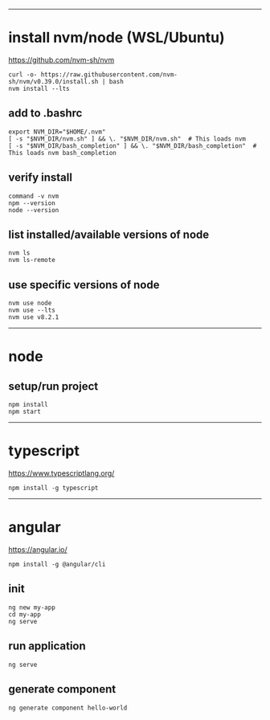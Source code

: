 --------------------------------------------------------------------------------
# install nvm/node (WSL/Ubuntu)
https://github.com/nvm-sh/nvm

```
curl -o- https://raw.githubusercontent.com/nvm-sh/nvm/v0.39.0/install.sh | bash
nvm install --lts
```

## add to .bashrc
```
export NVM_DIR="$HOME/.nvm"
[ -s "$NVM_DIR/nvm.sh" ] && \. "$NVM_DIR/nvm.sh"  # This loads nvm
[ -s "$NVM_DIR/bash_completion" ] && \. "$NVM_DIR/bash_completion"  # This loads nvm bash_completion
```


## verify install
```
command -v nvm
npm --version
node --version
```

## list installed/available versions of node
```
nvm ls
nvm ls-remote
```

## use specific versions of node
```
nvm use node
nvm use --lts
nvm use v8.2.1
```

--------------------------------------------------------------------------------
# node

## setup/run project
```
npm install
npm start
```

--------------------------------------------------------------------------------
# typescript
https://www.typescriptlang.org/

```
npm install -g typescript
```


--------------------------------------------------------------------------------
# angular
https://angular.io/

```
npm install -g @angular/cli
```

## init
```
ng new my-app
cd my-app
ng serve
```

## run application
```
ng serve
```

## generate component
```
ng generate component hello-world
```

